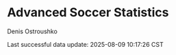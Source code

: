 # Advanced Soccer Statistics
Denis Ostroushko

<!-- gfm -->

Last successful data update: 2025-08-09 10:17:26 CST
